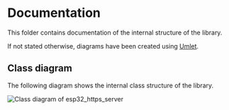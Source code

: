 # Documentation

This folder contains documentation of the internal structure of the library.

If not stated otherwise, diagrams have been created using [Umlet](https://www.umlet.com/).

## Class diagram

The following diagram shows the internal class structure of the library.

![Class diagram of esp32_https_server](https://github.com/fhessel/esp32_https_server/blob/master/extras/docs/esp32_https_server_classes.png?raw=true)